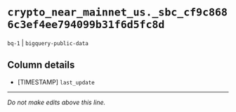 # `crypto_near_mainnet_us._sbc_cf9c8686c3ef4ee794099b31f6d5fc8d`
`bq-1` | `bigquery-public-data`

## Column details
* [TIMESTAMP] `last_update`

-------------------------------------------------------------------------------
*Do not make edits above this line.*
